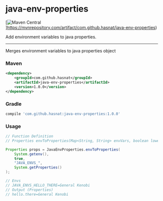 # java-env-properties
[![Maven Central](https://maven-badges.herokuapp.com/maven-central/com.github.hasnat/java-env-properties/badge.svg)]https://mvnrepository.com/artifact/com.github.hasnat/java-env-properties)

Add environment variables to java properties.

---
Merges environment variables to java properties object

### Maven

```xml
<dependency>
    <groupId>com.github.hasnat</groupId>
    <artifactId>java-env-properties</artifactId>
    <version>1.0.0</version>
</dependency>
```

### Gradle

```groovy
compile 'com.github.hasnat:java-env-properties:1.0.0'
```

### Usage
```java
// Function Definition
// Properties envToProperties(Map<String, String> envVars, boolean lowerCaseKeys, String envPrefix, Properties mergeToProperties)

Properties props = JavaEnvProperties.envToProperties(
    System.getenv(),
    true,
    "JAVA_ENVS_",
    System.getProperties()
);

// Envs
// JAVA_ENVS_HELLO_THERE=General Kenobi
// Output (Properties)
// hello.there=General Kenobi
```
